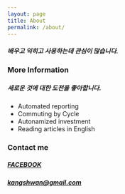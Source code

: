 ```yaml
---
layout: page
title: About
permalink: /about/
---
```


##### 배우고 익히고 사용하는데 관심이 많습니다.

### More Information

##### 새로운 것에 대한 도전을 좋아합니다. 

 * Automated reporting
 * Commuting by Cycle
 * Autonamized investment
 * Reading articles in English

### Contact me

##### [FACEBOOK](https://www.facebook.com/5h4ne?ref=bookmarks "facebook")

##### [kangshwan@gmail.com](mailto:kangshwan@gmail.com)
